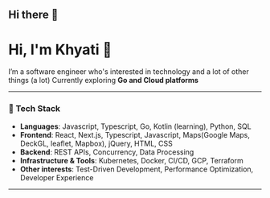 ## Hi there 👋

<!--
**khyati-k/khyati-k** is a ✨ _special_ ✨ repository because its `README.md` (this file) appears on your GitHub profile.

Here are some ideas to get you started:

- 🔭 I’m currently working on ...
- 🌱 I’m currently learning ...
- 👯 I’m looking to collaborate on ...
- 🤔 I’m looking for help with ...
- 💬 Ask me about ...
- 📫 How to reach me: ...
- 😄 Pronouns: ...
- ⚡ Fun fact: ...
-->
# Hi, I'm Khyati 👋

I’m a software engineer who's interested in technology and a lot of other things (a lot)
Currently exploring **Go and Cloud platforms**

---

### 🔧 Tech Stack

* **Languages**: Javascript, Typescript, Go, Kotlin (learning), Python, SQL
* **Frontend**: React, Next.js, Typescript, Javascript, Maps(Google Maps, DeckGL, leaflet, Mapbox), jQuery, HTML, CSS
* **Backend**: REST APIs, Concurrency, Data Processing
* **Infrastructure & Tools**: Kubernetes, Docker, CI/CD, GCP, Terraform
* **Other interests**: Test-Driven Development, Performance Optimization, Developer Experience

---

